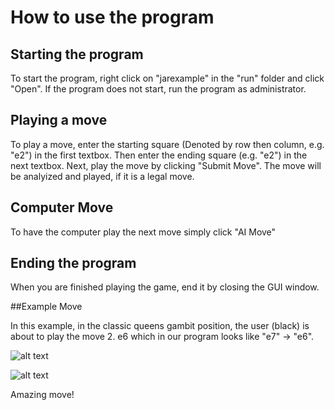 # How to use the program

## Starting the program

To start the program, right click on "jarexample" in the "run" folder and click "Open". If the program does not start, run the program as administrator.

## Playing a move

To play a move, enter the starting square (Denoted by row then column, e.g. "e2") in the first textbox. Then enter the ending square (e.g. "e2") in the next textbox.
Next, play the move by clicking "Submit Move". The move will be analyized and played, if it is a legal move. 

## Computer Move

To have the computer play the next move simply click "AI Move"

## Ending the program

When you are finished playing the game, end it by closing the GUI window.

##Example Move

In this example, in the classic queens gambit position, the user (black) is about to play the move 2. e6 which in our program looks like "e7" -> "e6". 

![alt text](https://i.imgur.com/jfDma0f.png)



![alt text](https://i.imgur.com/HOoo4sZ.png)

Amazing move!
